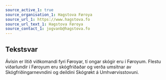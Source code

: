 ```yaml
---
source_active_1: true
source_organisation_1: Hagstova Føroya
source_url_1: https://www.hagstova.fo
source_url_text_1: Hagstova Føroya
source_contact_1: jogvanb@hagstova.fo
---
```

## Tekstsvar  
Ávísin er lítið viðkomandi fyri Føroyar, tí ongar skógir eru í Føroyum. Flestu viðarlundir í Føroyum eru skógfriðaðar og verða umsitnar av Skógfriðingarnevndini og deildini Skógrøkt á Umhvørvisstovuni.
